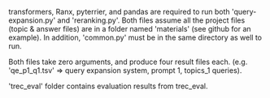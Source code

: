 transformers, Ranx, pyterrier, and pandas are required to run both
'query-expansion.py' and 'reranking.py'.
Both files assume all the project files (topic & answer files) are in a folder 
named 'materials' (see github for an example).
In addition, 'common.py' must be in the same directory as well to run.

Both files take zero arguments, and produce four result files each.
(e.g. 'qe_p1_q1.tsv' => query expansion system, prompt 1, topics_1 queries).

'trec_eval' folder contains evaluation results from trec_eval.
